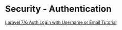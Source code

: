 # Security - Authentication

[Laravel 7/6 Auth Login with Username or Email Tutorial](https://www.itsolutionstuff.com/post/laravel-6-auth-login-with-username-or-email-tutorialexample.html)
